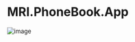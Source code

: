 # MRI.PhoneBook.App

![image](https://github.com/user-attachments/assets/49dcaed9-4f48-4522-88f4-eb7c36ffafe6)
